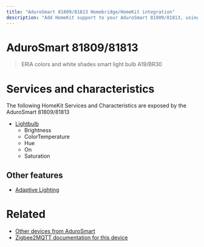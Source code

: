 ```yaml
---
title: "AduroSmart 81809/81813 Homebridge/HomeKit integration"
description: "Add HomeKit support to your AduroSmart 81809/81813, using Homebridge, Zigbee2MQTT and homebridge-z2m."
---
```

<!---
This file has been GENERATED using src/docgen/docgen.ts
DO NOT EDIT THIS FILE MANUALLY!
-->
# AduroSmart 81809/81813
> ERIA colors and white shades smart light bulb A19/BR30


# Services and characteristics
The following HomeKit Services and Characteristics are exposed by
the AduroSmart 81809/81813

* [Lightbulb](../../light.md)
  * Brightness
  * ColorTemperature
  * Hue
  * On
  * Saturation


## Other features
* [Adaptive Lighting](../../light.md)


# Related
* [Other devices from AduroSmart](../index.md#adurosmart)
* [Zigbee2MQTT documentation for this device](https://www.zigbee2mqtt.io/devices/81809_81813.html)